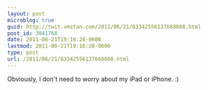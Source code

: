 ```yaml
---
layout: post
microblog: true
guid: http://twit.vmstan.com/2011/06/21/83342556137668608.html
post_id: 3041768
date: 2011-06-21T19:16:28-0600
lastmod: 2011-06-21T19:16:28-0600
type: post
url: /2011/06/21/83342556137668608.html
---
```

Obviously, I don't need to worry about my iPad or iPhone. :)
